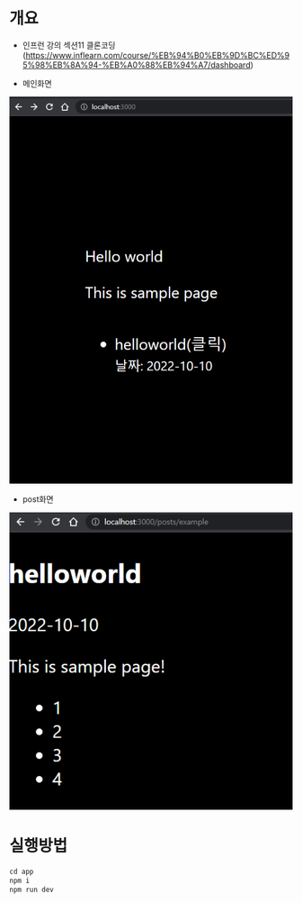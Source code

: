 # 개요
* 인프런 강의 섹션11 클론코딩(https://www.inflearn.com/course/%EB%94%B0%EB%9D%BC%ED%95%98%EB%8A%94-%EB%A0%88%EB%94%A7/dashboard)

- 메인화면

![](imgs/main.png)

- post화면

![](imgs/post.png)


# 실행방법
```
cd app
npm i
npm run dev
```
